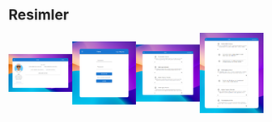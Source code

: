 # Resimler
<div style="display: flex">
    <div style="width: 48%; margin-bottom: 10px; display: flex; justify-content: center; align-items: center;">
        <img src="public/ProjectPictures/screenshot2.png" alt="Resim 1" style="width: 100%; height: auto;">
    </div>
    <div style="width: 48%; margin-bottom: 10px; display: flex; justify-content: center; align-items: center;">
        <img src="public/ProjectPictures/screenshot1.png" alt="Resim 2" style="width: 100%; height: auto;">
    </div>
    <div style="width: 48%; margin-bottom: 10px; display: flex; justify-content: center; align-items: center;">
        <img src="public/ProjectPictures/screenshot3.png" alt="Resim 3" style="width: 100%; height: auto;">
    </div>
    <div style="width: 48%; margin-bottom: 10px; display: flex; justify-content: center; align-items: center;">
        <img src="public/ProjectPictures/screenshot4.png" alt="Resim 4" style="width: 100%; height: auto;">
    </div>
</div>
